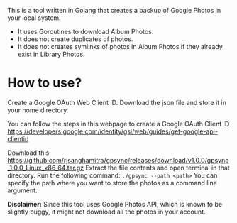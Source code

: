 This is a tool written in Golang that creates a backup of Google Photos in your local system. 
- It uses Goroutines to download Album Photos.
- It does not create duplicates of photos.
- It does not creates symlinks of photos in Album Photos if they already exist in Library Photos.

# How to use?
Create a Google OAuth Web Client ID. Download the json file and store it in your home directory.

You can follow the steps in this webpage to create a Google OAuth Client ID 
https://developers.google.com/identity/gsi/web/guides/get-google-api-clientid

Download this
https://github.com/rjsanghamitra/gpsync/releases/download/v1.0.0/gpsync_1.0.0_Linux_x86_64.tar.gz
Extract the file contents and open terminal in that directory.
Run the following command:
`./gpsync --path <path>`
You can specify the path where you want to store the photos as a command line argument.

**Disclaimer:** Since this tool uses Google Photos API, which is known to be slightly buggy, it might not download all the photos in your account. 

